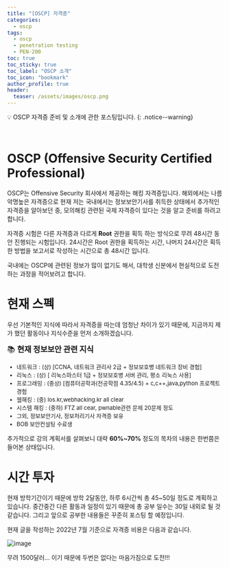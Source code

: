 ```yaml
---
title: "[OSCP] 자격증"
categories:
  - oscp
tags:
  - oscp
  - penetration testing
  - PEN-200
toc: true
toc_sticky: true
toc_label: "OSCP 소개"
toc_icon: "bookmark"
author_profile: true
header:
  teaser: /assets/images/oscp.png
---
```


💡 OSCP 자격증 준비 및 소개에 관한 포스팅입니다.
{: .notice--warning}

<br>

# OSCP (Offensive Security Certified Professional)
OSCP는 Offensive Security 회사에서 제공하는 해킹 자격증입니다. 해외에서는 나름 악명높은 자격증으로 현재 저는 국내에서는 정보보안기사를 취득한 상태에서 추가적인 자격증을 알아보던 중, 모의해킹 관련된 국제 자격증이 있다는 것을 알고 준비를 하려고 합니다.

자격증 시험은 다른 자격증과 다르게 **Root** 권한을 획득 하는 방식으로 무려 48시간 동안 진행되는 시험입니다. 24시간은 Root 권한을 획득하는 시간, 나머지 24시간은 획득한 방법을 보고서로 작성하는 시간으로 총 48시간 입니다.

국내에는 OSCP에 관련된 정보가 많이 없기도 해서, 대학생 신분에서 현실적으로 도전하는 과정을 적어보려고 합니다.

# 현재 스펙
우선 기본적인 지식에 따라서 자격증을 따는데 엄청난 차이가 있기 때문에, 지금까지 제가 했던 활동이나 지식수준을 먼저 소개하겠습니다.

<div class="notice--success">
  <font size="4.8em"> 📚<b> 현재 정보보안 관련 지식 </b></font>
  <font size="2.5em">
  <ul>
    <li> 네트워크 : (상) [CCNA, 네트워크 관리사 2급 + 정보보호병 네트워크 장비 경험]   </li> 
    <li> 리눅스 : (상) [ 리눅스마스터 1급 + 정보보호병 서버 관리, 평소 리눅스 사용] </li>
    <li> 프로그래밍 : (중상) [컴퓨터공학과(전공학점 4.35/4.5) + c,c++,java,python 프로젝트 경험 </li>
    <li> 웹해킹 : (중) los.kr,webhacking.kr all clear </li>
    <li> 시스템 해킹 : (중하) FTZ all cear, pwnable관련 문제 20문제 정도  </li>
    <li> 그외, 정보보안기사, 정보처리기사 자격증 보유  </li>
    <li> BOB 보안컨설팅 수료생  </li>
  </ul>
  </font>
</div>

추가적으로 강의 계획서를 살펴보니 대략 **60%~70%** 정도의 목차의 내용은 한번쯤은 들어본 상태입니다.

# 시간 투자
현재 방학기간이기 때문에 방학 2달동안, 하루 6시간씩 총 45~50일 정도로 계획하고 있습니다. 중간중간 다른 활동과 일정이 있기 때문에 총 공부 일수는 30일 내외로 될 것 같습니다. 그리고 앞으로 공부한 내용들은 꾸준히 포스팅 할 예정입니다.

현재 글을 작성하는 2022년 7월 기준으로 자격증 비용은 다음과 같습니다.

![image](https://user-images.githubusercontent.com/33647663/177160364-b32319f9-5e54-42a4-8241-0f41a07c2ced.png)

무려 1500달러... 이기 때문에 두번은 없다는 마음가짐으로 도전!!!





